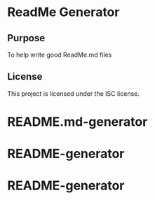 # ReadMe Generator

  ## Purpose
  
  To help write good ReadMe.md files

  ## License

  This project is licensed under the ISC license.

# README.md-generator
# README-generator
# README-generator
